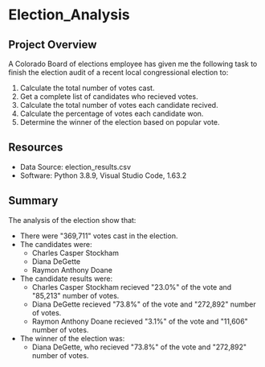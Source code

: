 # Election_Analysis

## Project Overview
A Colorado Board of elections employee has given me the following task to finish the election audit of a recent local congressional election to:

1. Calculate the total number of votes cast.
2. Get a complete list of candidates who recieved votes.
3. Calculate the total number of votes each candidate recived.
4. Calculate the percentage of votes each candidate won.
5. Determine the winner of the election based on popular vote.

## Resources
- Data Source: election_results.csv
- Software: Python 3.8.9, Visual Studio Code, 1.63.2

## Summary
The analysis of the election show that:
- There were "369,711" votes cast in the election.
- The candidates were:
  - Charles Casper Stockham
  - Diana DeGette
  - Raymon Anthony Doane
- The candidate results were:
  - Charles Casper Stockham recieved "23.0%" of the vote and "85,213" number of votes.
  - Diana DeGette recieved "73.8%" of the vote and "272,892" number of votes.
  - Raymon Anthony Doane recieved "3.1%" of the vote and "11,606" number of votes.
- The winner of the election was:
  - Diana DeGette, who recieved "73.8%" of the vote and "272,892" number of votes.
